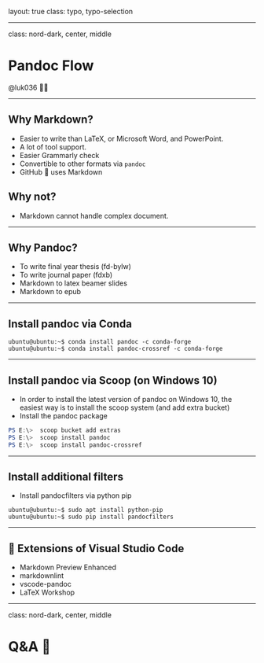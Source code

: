 layout: true
class: typo, typo-selection

---

class: nord-dark, center, middle

# Pandoc Flow

@luk036 👨‍💻

---

## Why Markdown?

- Easier to write than LaTeX, or Microsoft Word, and PowerPoint.
- A lot of tool support.
- Easier Grammarly check
- Convertible to other formats via `pandoc`
- GitHub 🐙 uses Markdown

## Why not?

- Markdown cannot handle complex document.

---

## Why Pandoc?

- To write final year thesis (fd-bylw)
- To write journal paper (fdxb)
- Markdown to latex beamer slides
- Markdown to epub

---

## Install pandoc via Conda

```terminal
ubuntu@ubuntu:~$ conda install pandoc -c conda-forge
ubuntu@ubuntu:~$ conda install pandoc-crossref -c conda-forge
```

---

## Install pandoc via Scoop (on Windows 10)

- In order to install the latest version of pandoc on Windows 10, the
  easiest way is to install the scoop system (and add extra bucket)
- Install the pandoc package

```powershell
PS E:\>  scoop bucket add extras
PS E:\>  scoop install pandoc
PS E:\>  scoop install pandoc-crossref
```

---

## Install additional filters

- Install pandocfilters via python pip

```terminal
ubuntu@ubuntu:~$ sudo apt install python-pip
ubuntu@ubuntu:~$ sudo pip install pandocfilters
```

---

## 🧩 Extensions of Visual Studio Code

- Markdown Preview Enhanced
- markdownlint
- vscode-pandoc
- LaTeX Workshop

---

class: nord-dark, center, middle

# Q&A 🎤
